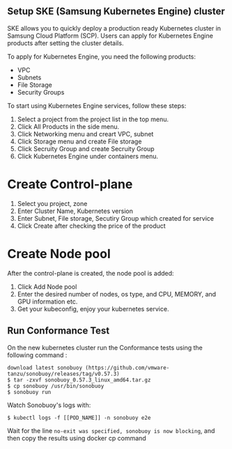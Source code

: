 ## Setup SKE (Samsung Kubernetes Engine) cluster

SKE allows you to quickly deploy a production ready Kubernetes cluster in Samsung Cloud Platform (SCP).
Users can apply for Kubernetes Engine products after setting the cluster details.

To apply for Kubernetes Engine, you need the following products:
- VPC
- Subnets
- File Storage
- Security Groups


To start using Kubernetes Engine services, follow these steps:
1. Select a project from the project list in the top menu.
2. Click All Products in the side menu.
3. Click Networking menu and creart VPC, subnet
4. Click Storage menu and create File storage
5. Click Secruity Group and create Secruity Group
6. Click Kubernetes Engine under containers menu.

# Create Control-plane
1. Select you project, zone
2. Enter Cluster Name, Kubernetes version
3. Enter Subnet, File storage, Secutiry Group which created for service
4. Click Create after checking the price of the product

# Create Node pool
After the control-plane is created, the node pool is added:
1. Click Add Node pool
2. Enter the desired number of nodes, os type, and CPU, MEMORY, and GPU information etc.
3. Get your kubeconfig, enjoy your kubernetes service.

## Run Conformance Test

On the new kubernetes cluster run the Conformance tests using the following command : 

```
download latest sonobuoy (https://github.com/vmware-tanzu/sonobuoy/releases/tag/v0.57.3)
$ tar -zxvf sonobuoy_0.57.3_linux_amd64.tar.gz
$ cp sonobuoy /usr/bin/sonobuoy
$ sonobuoy run
```

Watch Sonobuoy's logs with:

```
$ kubectl logs -f [[POD_NAME]] -n sonobuoy e2e 
```

Wait for the line `no-exit was specified, sonobuoy is now blocking`, and then copy the results using docker cp command
